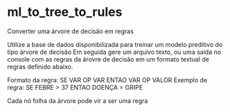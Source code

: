 # ml_to_tree_to_rules
Converter uma árvore de decisão em regras

Utilize a base de dados disponibilizada para treinar um modelo preditivo do tipo árvore de decisão
Em seguida gere um arquivo texto, ou uma saída no console com as regras da árovre de decisão em um formato textual de regras definido abaixo.

Formato da regra: 
SE VAR OP VAR ENTAO VAR OP VALOR
Exemplo de regra:
SE FEBRE > 37 ENTAO DOENÇA = GRIPE

Cada nó folha da árvore pode vir a ser uma regra

